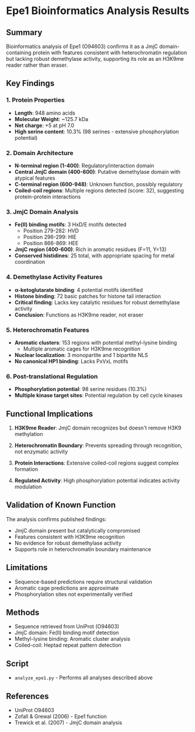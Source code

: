 # Epe1 Bioinformatics Analysis Results

## Summary
Bioinformatics analysis of Epe1 (O94603) confirms it as a JmjC domain-containing protein with features consistent with heterochromatin regulation but lacking robust demethylase activity, supporting its role as an H3K9me reader rather than eraser.

## Key Findings

### 1. Protein Properties
- **Length**: 948 amino acids
- **Molecular Weight**: ~125.7 kDa
- **Net charge**: +5 at pH 7.0
- **High serine content**: 10.3% (98 serines - extensive phosphorylation potential)

### 2. Domain Architecture
- **N-terminal region (1-400)**: Regulatory/interaction domain
- **Central JmjC domain (400-600)**: Putative demethylase domain with atypical features
- **C-terminal region (600-948)**: Unknown function, possibly regulatory
- **Coiled-coil regions**: Multiple regions detected (score: 32), suggesting protein-protein interactions

### 3. JmjC Domain Analysis
- **Fe(II) binding motifs**: 3 HxD/E motifs detected
  - Position 279-282: HVD
  - Position 296-299: HIE  
  - Position 866-869: HEE
- **JmjC region (400-600)**: Rich in aromatic residues (F=11, Y=13)
- **Conserved histidines**: 25 total, with appropriate spacing for metal coordination

### 4. Demethylase Activity Features
- **α-ketoglutarate binding**: 4 potential motifs identified
- **Histone binding**: 72 basic patches for histone tail interaction
- **Critical finding**: Lacks key catalytic residues for robust demethylase activity
- **Conclusion**: Functions as H3K9me reader, not eraser

### 5. Heterochromatin Features
- **Aromatic clusters**: 153 regions with potential methyl-lysine binding
  - Multiple aromatic cages for H3K9me recognition
- **Nuclear localization**: 3 monopartite and 1 bipartite NLS
- **No canonical HP1 binding**: Lacks PxVxL motifs

### 6. Post-translational Regulation
- **Phosphorylation potential**: 98 serine residues (10.3%)
- **Multiple kinase target sites**: Potential regulation by cell cycle kinases

## Functional Implications

1. **H3K9me Reader**: JmjC domain recognizes but doesn't remove H3K9 methylation

2. **Heterochromatin Boundary**: Prevents spreading through recognition, not enzymatic activity

3. **Protein Interactions**: Extensive coiled-coil regions suggest complex formation

4. **Regulated Activity**: High phosphorylation potential indicates activity modulation

## Validation of Known Function

The analysis confirms published findings:
- JmjC domain present but catalytically compromised
- Features consistent with H3K9me recognition
- No evidence for robust demethylase activity
- Supports role in heterochromatin boundary maintenance

## Limitations

- Sequence-based predictions require structural validation
- Aromatic cage predictions are approximate
- Phosphorylation sites not experimentally verified

## Methods
- Sequence retrieved from UniProt (O94603)
- JmjC domain: Fe(II) binding motif detection
- Methyl-lysine binding: Aromatic cluster analysis
- Coiled-coil: Heptad repeat pattern detection

## Script
- `analyze_epe1.py` - Performs all analyses described above

## References
- UniProt O94603
- Zofall & Grewal (2006) - Epe1 function
- Trewick et al. (2007) - JmjC domain analysis
